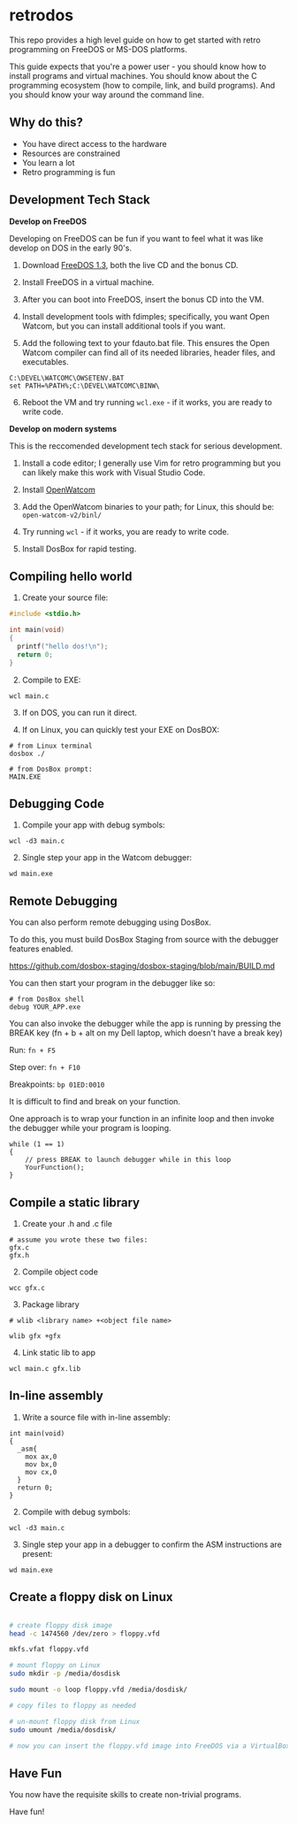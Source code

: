 # retrodos

This repo provides a high level guide on how to get started with retro programming on FreeDOS or MS-DOS platforms.

This guide expects that you're a power user - you should know how to install programs and virtual machines. You should know about the C programming ecosystem (how to compile, link, and build programs). And you should know your way around the command line.

## Why do this?

- You have direct access to the hardware
- Resources are constrained
- You learn a lot 
- Retro programming is fun


## Development Tech Stack

**Develop on FreeDOS**

Developing on FreeDOS can be fun if you want to feel what it was like develop on DOS in the early 90's.

1. Download [FreeDOS 1.3](https://www.freedos.org/download/), both the live CD and the bonus CD.

2. Install FreeDOS in a virtual machine.

3. After you can boot into FreeDOS, insert the bonus CD into the VM.

4. Install development tools with fdimples; specifically, you want Open Watcom, but you can install additional tools if you want.

5. Add the following text to your fdauto.bat file. This ensures the Open Watcom compiler can find all of its needed libraries, header files, and executables.

```
C:\DEVEL\WATCOMC\OWSETENV.BAT
set PATH=%PATH%;C:\DEVEL\WATCOMC\BINW\
```

6. Reboot the VM and try running `wcl.exe` - if it works, you are ready to write code.


**Develop on modern systems**

This is the reccomended development tech stack for serious development.

1. Install a code editor; I generally use Vim for retro programming but you can likely make this work with Visual Studio Code.

2. Install [OpenWatcom](https://github.com/open-watcom/open-watcom-v2/releases)

3. Add the OpenWatcom binaries to your path; for Linux, this should be: `open-watcom-v2/binl/`

4. Try running `wcl` - if it works, you are ready to write code.

5. Install DosBox for rapid testing.

## Compiling hello world

1. Create your source file:

```c
#include <stdio.h>

int main(void)
{
  printf("hello dos!\n");
  return 0;
}
```

2. Compile to EXE:

```
wcl main.c
```

3. If on DOS, you can run it direct.

4. If on Linux, you can quickly test your EXE on DosBOX:

```
# from Linux terminal
dosbox ./

# from DosBox prompt:
MAIN.EXE
```

## Debugging Code

1. Compile your app with debug symbols:

```
wcl -d3 main.c
```

2. Single step your app in the Watcom debugger:

```
wd main.exe
```

## Remote Debugging

You can also perform remote debugging using DosBox.

To do this, you must build DosBox Staging from source with the debugger features enabled.

https://github.com/dosbox-staging/dosbox-staging/blob/main/BUILD.md

You can then start your program in the debugger like so:

```
# from DosBox shell
debug YOUR_APP.exe
```

You can also invoke the debugger while the app is running by pressing the BREAK key (fn + b + alt on my Dell laptop, which doesn't have a break key)

Run: `fn + F5`

Step over: `fn + F10`

Breakpoints: `bp 01ED:0010`

It is difficult to find and break on your function.

One approach is to wrap your function in an infinite loop and then invoke the debugger while your program is looping.

```
while (1 == 1)
{
    // press BREAK to launch debugger while in this loop
    YourFunction();
}
```

## Compile a static library

1. Create your .h and .c file

```
# assume you wrote these two files:
gfx.c
gfx.h
```

2. Compile object code

```
wcc gfx.c
```

3. Package library

```
# wlib <library name> +<object file name>

wlib gfx +gfx
```

4. Link static lib to app

```
wcl main.c gfx.lib
```

## In-line assembly

1. Write a source file with in-line assembly:

```
int main(void)
{
  _asm{
    mox ax,0
    mov bx,0
    mov cx,0
  }
  return 0;
}
```

2. Compile with debug symbols:

```
wcl -d3 main.c
```

3. Single step your app in a debugger to confirm the ASM instructions are present:

```
wd main.exe
```

## Create a floppy disk on Linux

```bash

# create floppy disk image
head -c 1474560 /dev/zero > floppy.vfd

mkfs.vfat floppy.vfd

# mount floppy on Linux
sudo mkdir -p /media/dosdisk

sudo mount -o loop floppy.vfd /media/dosdisk/

# copy files to floppy as needed

# un-mount floppy disk from Linux
sudo umount /media/dosdisk/

# now you can insert the floppy.vfd image into FreeDOS via a VirtualBox floppy drive
```

## Have Fun

You now have the requisite skills to create non-trivial programs.

Have fun!
